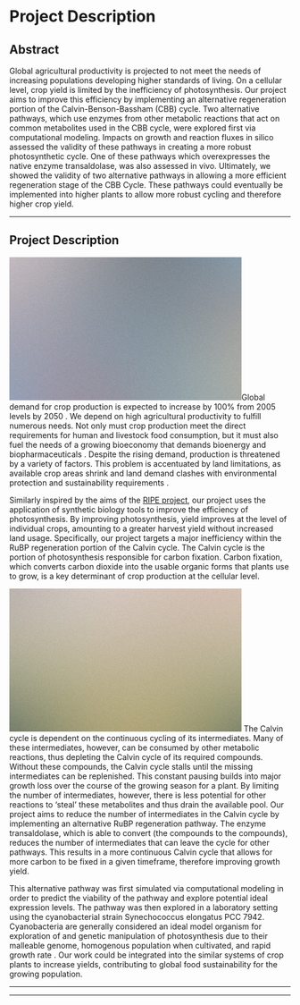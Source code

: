 # Project Description

## Abstract

<div class="box">
    Global agricultural productivity is projected to not meet the needs of increasing populations developing higher standards of living. On a cellular level, crop yield is limited by the inefficiency of photosynthesis. Our project aims to improve this efficiency by implementing an alternative regeneration portion of the Calvin-Benson-Bassham (CBB) cycle. Two alternative pathways, which use enzymes from other metabolic reactions that act on common metabolites used in the CBB cycle, were explored first via computational modeling. Impacts on growth and reaction fluxes in silico assessed the validity of these pathways in creating a more robust photosynthetic cycle. One of these pathways which overexpresses the native enzyme transaldolase, was also assessed in vivo. Ultimately, we showed the validity of two alternative pathways in allowing a more efficient regeneration stage of the CBB Cycle. These pathways could eventually be implemented into higher plants to allow more robust cycling and therefore higher crop yield.
</div>

---

## Project Description

<span class="image right"><img src="assets/images/pic02.jpg" alt="" /></span>Global demand for crop production is expected to increase by 100% from 2005 levels by 2050 <reference identifier="4" />. We depend on high agricultural productivity to fulfill numerous needs. Not only must crop production meet the direct requirements for human and livestock food consumption, but it must also fuel the needs of a growing bioeconomy that demands bioenergy and biopharmaceuticals <reference identifier="3" />. Despite the rising demand, production is threatened by a variety of factors. This problem is accentuated by land limitations, as available crop areas shrink and land demand clashes with environmental protection and sustainability requirements <reference identifier="3" />.

Similarly inspired by the aims of the [RIPE project](https://ripe.illinois.edu), our project uses the application of synthetic biology tools to improve the efficiency of photosynthesis. By improving photosynthesis, yield improves at the level of individual crops, amounting to a greater harvest yield without increased land usage. Specifically, our project targets a major inefficiency within the RuBP regeneration portion of the Calvin cycle. The Calvin cycle is the portion of photosynthesis responsible for carbon fixation. Carbon fixation, which converts carbon dioxide into the usable organic forms that plants use to grow, is a key determinant of crop production at the cellular level.

<span class="image left"><img src="assets/images/pic03.jpg" alt="" /></span> The Calvin cycle is dependent on the continuous cycling of its intermediates. Many of these intermediates, however, can be consumed by other metabolic reactions, thus depleting the Calvin cycle of its required compounds. Without these compounds, the Calvin cycle stalls until the missing intermediates can be replenished. This constant pausing builds into major growth loss over the course of the growing season for a plant. By limiting the number of intermediates, however, there is less potential for other reactions to ‘steal’ these metabolites and thus drain the available pool.
Our project aims to reduce the number of intermediates in the Calvin cycle by implementing an alternative RuBP regeneration pathway. The enzyme transaldolase, which is able to convert (the compounds to the compounds), reduces the number of intermediates that can leave the cycle for other pathways. This results in a more continuous Calvin cycle that allows for more carbon to be fixed in a given timeframe, therefore improving growth yield.

This alternative pathway was first simulated via computational modeling in order to predict the viability of the pathway and explore potential ideal expression levels. The pathway was then explored in a laboratory setting using the cyanobacterial strain Synechococcus elongatus PCC 7942. Cyanobacteria are generally considered an ideal model organism for exploration of and genetic manipulation of photosynthesis due to their malleable genome, homogenous population when cultivated, and rapid growth rate <reference identifier="4" />. Our work could be integrated into the similar systems of crop plants to increase yields, contributing to global food sustainability for the growing population.

---

<bibliography />

---

<explore pages="Safety,Team" />
